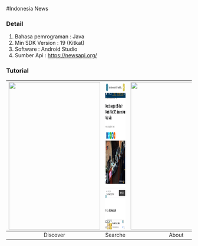 #Indonesia News

### Detail
1. Bahasa pemrograman : Java
2. Min SDK Version    : 19 (Kitkat)
3. Software           : Android Studio
4. Sumber Api         : https://newsapi.org/

### Tutorial 
  
    
  


|<img src=/ss/home.png  align="center" height="400" width="248" ></a> |<img src=/ss/detail.png  align="center" height="400" width="248" ></a>|<img src=/ss/profile.png  align="center" height="400" width="248" ></a>|
|:-----------:|:--------:|:--------:|
| Discover | Searche | About |

